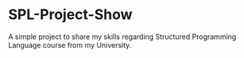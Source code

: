 # SPL-Project-Show
A simple project to share my skills regarding Structured Programming Language course from my University.
